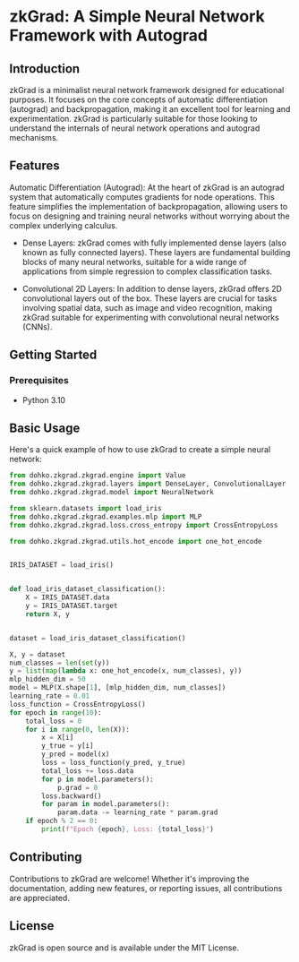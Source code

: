 # zkGrad: A Simple Neural Network Framework with Autograd

## Introduction

zkGrad is a minimalist neural network framework designed for educational purposes. It focuses on the core concepts of automatic differentiation (autograd) and backpropagation, making it an excellent tool for learning and experimentation. zkGrad is particularly suitable for those looking to understand the internals of neural network operations and autograd mechanisms.

## Features

Automatic Differentiation (Autograd): At the heart of zkGrad is an autograd system that automatically computes gradients for node operations. This feature simplifies the implementation of backpropagation, allowing users to focus on designing and training neural networks without worrying about the complex underlying calculus.

- Dense Layers: zkGrad comes with fully implemented dense layers (also known as fully connected layers). These layers are fundamental building blocks of many neural networks, suitable for a wide range of applications from simple regression to complex classification tasks.

- Convolutional 2D Layers: In addition to dense layers, zkGrad offers 2D convolutional layers out of the box. These layers are crucial for tasks involving spatial data, such as image and video recognition, making zkGrad suitable for experimenting with convolutional neural networks (CNNs).

## Getting Started

### Prerequisites

- Python 3.10

## Basic Usage

Here's a quick example of how to use zkGrad to create a simple neural network:

```python
from dohko.zkgrad.zkgrad.engine import Value
from dohko.zkgrad.zkgrad.layers import DenseLayer, ConvolutionalLayer
from dohko.zkgrad.zkgrad.model import NeuralNetwork

from sklearn.datasets import load_iris
from dohko.zkgrad.zkgrad.examples.mlp import MLP
from dohko.zkgrad.zkgrad.loss.cross_entropy import CrossEntropyLoss

from dohko.zkgrad.zkgrad.utils.hot_encode import one_hot_encode


IRIS_DATASET = load_iris()


def load_iris_dataset_classification():
    X = IRIS_DATASET.data
    y = IRIS_DATASET.target
    return X, y


dataset = load_iris_dataset_classification()

X, y = dataset
num_classes = len(set(y))
y = list(map(lambda x: one_hot_encode(x, num_classes), y))
mlp_hidden_dim = 50
model = MLP(X.shape[1], [mlp_hidden_dim, num_classes])
learning_rate = 0.01
loss_function = CrossEntropyLoss()
for epoch in range(10):
    total_loss = 0
    for i in range(0, len(X)):
        x = X[i]
        y_true = y[i]
        y_pred = model(x)
        loss = loss_function(y_pred, y_true)
        total_loss += loss.data
        for p in model.parameters():
            p.grad = 0
        loss.backward()
        for param in model.parameters():
            param.data -= learning_rate * param.grad
    if epoch % 2 == 0:
        print(f"Epoch {epoch}, Loss: {total_loss}")

```

## Contributing

Contributions to zkGrad are welcome! Whether it's improving the documentation, adding new features, or reporting issues, all contributions are appreciated.

## License

zkGrad is open source and is available under the MIT License.
